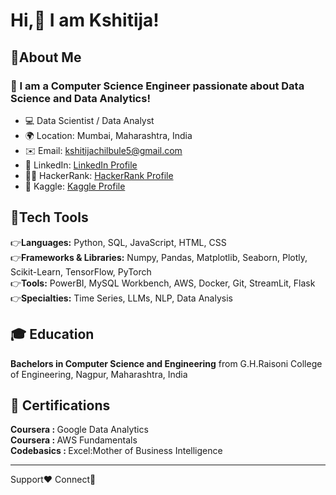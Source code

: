 # Hi,👋 I am Kshitija!
## 👧About Me
### 🚀 I am a Computer Science Engineer passionate about Data Science and Data Analytics!
- 💻 Data Scientist / Data Analyst
- 🌍 Location: Mumbai, Maharashtra, India
- ✉️ Email: kshitijachilbule5@gmail.com
- 💼 LinkedIn: [LinkedIn Profile](https://www.linkedin.com/in/kshitija-chilbule-b98515309/)
- 👩‍💻 HackerRank: [HackerRank Profile](https://www.hackerrank.com/profile/kshitijachilbul7)
- 🐠 Kaggle: [Kaggle Profile](https://www.kaggle.com/kshitijachilbule22/competitions)

## 🔨Tech Tools 
👉<b>Languages:</b> Python, SQL, JavaScript, HTML, CSS
<br>
👉<b>Frameworks & Libraries:</b> Numpy, Pandas, Matplotlib, Seaborn, Plotly, Scikit-Learn, TensorFlow, PyTorch
<br>
👉<b>Tools:</b> PowerBI, MySQL Workbench, AWS, Docker, Git, StreamLit, Flask
<br>
👉<b>Specialties:</b> Time Series, LLMs, NLP, Data Analysis

## 🎓 Education
<b>Bachelors in Computer Science and Engineering</b> from G.H.Raisoni College of Engineering, Nagpur, Maharashtra, India

## 📜 Certifications
<b>Coursera   : </b> Google Data Analytics
<br>
<b>Coursera   : </b> AWS Fundamentals
<br>
<b>Codebasics : </b> Excel:Mother of Business Intelligence

---

Support❤️    Connect🤝    
